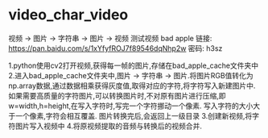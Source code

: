 # video_char_video
视频 -> 图片 -> 字符串 -> 图片 -> 视频
测试视频 bad apple  链接: https://pan.baidu.com/s/1xYfyfROJ7f89546dqNhp2w 密码: h3sz

1.python使用cv2打开视频,获得每一帧的图片,存储在bad_apple_cache文件夹中
2.进入bad_apple_cache文件夹中,图片 -> 字符串 -> 图片.将图片RGB值转化为np.array数据,通过数据相乘获得灰度值,取得对应的字符,将字符写入新建图片中.
如果需要高质量的字符图片,可以转换图片时,不对原有图片进行压缩,即w=width,h=height,在写入字符时,写完一个字符挪动一个像素.
写入字符的大小大于一个像素,字符会相互覆盖.
图片转换完后,会返回上一级目录
3.创建新视频,将字符图片写入视频中
4.将原视频提取的音频与转换后的视频合并.
